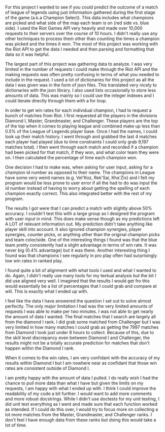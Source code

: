 For this project I wanted to see if you could predict the outcome of a match of league of legends using just information gathered during the first stage of the game (a.k.a Champion Select). This data includes what champions are picked and what side of the map each team is on (red side vs. blue side). I used the Riot Games API very heavily and made over 10,000 requests to their servers over the course of 10 hours. I didn't really use any other techniques to process them other than counting the times a champion was picked and the times it won. The most of this project was working with the Riot API to get the data I needed and then parsing and formatting that data so it was helpful.

The largest part of this project was gathering data to analyze. I was very limited in the number of requests I could make through the Riot API and the making requests was often pretty confusing in terms of what you needed to include in the request. I used a lot of dictionaries for this project as all the data I was given was in the form of json files. This translated very nicely to dictionaries with the json library. I also used lists occasionally to store less amounts of data. This was mainly so I could use the integer indexes and I could iterate directly through them with a for loop.

In order to get win rates for each individual champion, I had to request a bunch of matches from Riot. I first requested all the players in the divisions Diamond I, Master, Grandmaster, and Challenger. These players are the top of the top when it comes to playing league and combined make up less than 0.5% of the League of Legends player base. Once I had the names, I could look up their match history. I went through and grabbed the last 4 matches each player had played (due to time constraints I could only grab 9,197 matches total). I then went through each match and recorded if a champion had been picked for that match, if they won, and what color team they were on. I then calculated the percentage of time each champion won.

One decision I had to make was, when asking for user input, asking for a champion id number as opposed to their name. The champions in League have some very weird names (e.g. Vel'Koz, Rek'Sai, Kha'Zix) and I felt my program would be less prone to user error if all the had to do was input the id number instead of having to worry about getting the spelling of each champion exactly correct. This also integrated better with the rest of my program.

The results I got were that I can predict a match with slightly above 50% accuracy. I couldn't test this with a large group as I designed the program with user input in mind. This does make sense though as my predictions left A LOT of relevant information out. My prediction didn't take anything like player skill into account. It also ignored champion synergies, player synergies, counter picks, or anything other than the original champion picks and team color/side. One of the interesting things I found was that the blue team pretty consistently had a slight advantage in terms of win rate. It was never big (0.4% advantage) but it was there. Another interesting thing I found was that champions I see regularly in pro play often had surprisingly low win rates in ranked play.

I found quite a bit of alignment with what tools I used and what I wanted to do. Again, I didn't really use many tools for my textual analysis but the bit I did use aligned very well. I imagined that the results I would get fro this would essentially be a list of percentages that I could grab and compare at will. This is exactly what I ended up with.

I feel like the data I have answered the question I set out to solve almost perfectly. The only major limitation I had was the very limited amounts of requests I was able to make per two minutes. I was not able to get nearly the amount of data I wanted. The final matches that I search are largely all from the diamond I rank. I did grab some matched from Challenger but I was very limited in how many matches I could grab as getting the 7997 matches from Diamond I took just under 8 hours to collect. Because of this, due to the skill level discrepancy even between Diamond I and Challenger, the results might not be a totally accurate prediction for matches that don't happen within the Diamond I rank.

When it comes to the win rates, I am very confidant with the accuracy of my results within Diamond I but I am nowhere near as confidant that those win rates are consistent outside of Diamond I.

I am pretty happy with the amount of data I pulled. I do really wish I had the chance to pull more data than what I have but given the limits on my requests, I am happy with what I ended up with. I think I could improve the readability of my code a bit further. I would want to add more comments and more robust docstrings. While I didn't use doctests for my unit testing, I did unit test everything as I went and made sure that each function worked as intended. If I could do this over, I would try to focus more on collecting a lot more matches from the Master, Grandmaster, and Challenger ranks. I don't feel I have enough data from these ranks but doing this would take a lot of time.
